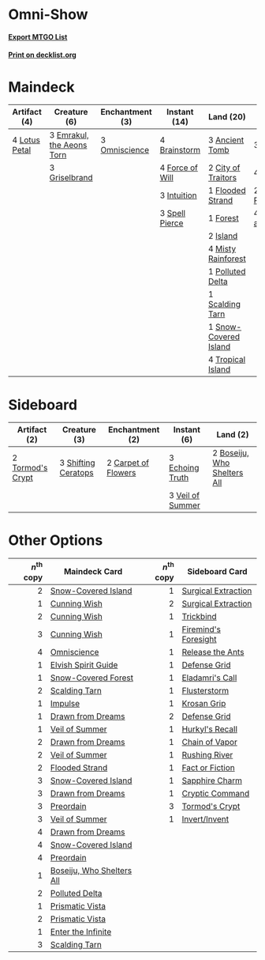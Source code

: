 # Omni-Show

#### [Export MTGO List](../collection/Omni-Show/Omni-Show.txt)
#### [Print on decklist.org](http://decklist.org/?deckmain=3%09Ancient%20Tomb%0A4%09Brainstorm%0A2%09City%20of%20Traitors%0A3%09Emrakul,%20the%20Aeons%20Torn%0A3%09Eureka%0A1%09Flooded%20Strand%0A4%09Force%20of%20Will%0A1%09Forest%0A3%09Griselbrand%0A3%09Intuition%0A2%09Island%0A4%09Lotus%20Petal%0A4%09Misty%20Rainforest%0A3%09Omniscience%0A1%09Polluted%20Delta%0A4%09Ponder%0A2%09Preordain%0A1%09Scalding%20Tarn%0A4%09Show%20and%20Tell%0A1%09Snow-Covered%20Island%0A3%09Spell%20Pierce%0A4%09Tropical%20Island&deckside=2%09Boseiju,%20Who%20Shelters%20All%0A2%09Carpet%20of%20Flowers%0A3%09Echoing%20Truth%0A3%09Shifting%20Ceratops%0A2%09Tormod's%20Crypt%0A3%09Veil%20of%20Summer)
# Maindeck

|                                      Artifact (4)                                      |                                            Creature (6)                                            |                                    Enchantment (3)                                     |                                      Instant (14)                                       |                                           Land (20)                                            |                                       Sorcery (13)                                       |
|----------------------------------------------------------------------------------------|----------------------------------------------------------------------------------------------------|----------------------------------------------------------------------------------------|-----------------------------------------------------------------------------------------|------------------------------------------------------------------------------------------------|------------------------------------------------------------------------------------------|
|4 [Lotus Petal](http://gatherer.wizards.com/Pages/Card/Details.aspx?multiverseid=420602)|3 [Emrakul, the Aeons Torn](http://gatherer.wizards.com/Pages/Card/Details.aspx?multiverseid=397905)|3 [Omniscience](http://gatherer.wizards.com/Pages/Card/Details.aspx?multiverseid=288937)|4 [Brainstorm](http://gatherer.wizards.com/Pages/Card/Details.aspx?multiverseid=3897)    |3 [Ancient Tomb](http://gatherer.wizards.com/Pages/Card/Details.aspx?multiverseid=409567)       |3 [Eureka](http://gatherer.wizards.com/Pages/Card/Details.aspx?multiverseid=1525)         |
|                                                                                        |3 [Griselbrand](http://gatherer.wizards.com/Pages/Card/Details.aspx?multiverseid=239995)            |                                                                                        |4 [Force of Will](http://gatherer.wizards.com/Pages/Card/Details.aspx?multiverseid=3107) |2 [City of Traitors](http://gatherer.wizards.com/Pages/Card/Details.aspx?multiverseid=6168)     |4 [Ponder](http://gatherer.wizards.com/Pages/Card/Details.aspx?multiverseid=451051)       |
|                                                                                        |                                                                                                    |                                                                                        |3 [Intuition](http://gatherer.wizards.com/Pages/Card/Details.aspx?multiverseid=4707)     |1 [Flooded Strand](http://gatherer.wizards.com/Pages/Card/Details.aspx?multiverseid=405098)     |2 [Preordain](http://gatherer.wizards.com/Pages/Card/Details.aspx?multiverseid=405347)    |
|                                                                                        |                                                                                                    |                                                                                        |3 [Spell Pierce](http://gatherer.wizards.com/Pages/Card/Details.aspx?multiverseid=425876)|1 [Forest](http://gatherer.wizards.com/Pages/Card/Details.aspx?multiverseid=439860)             |4 [Show and Tell](http://gatherer.wizards.com/Pages/Card/Details.aspx?multiverseid=416878)|
|                                                                                        |                                                                                                    |                                                                                        |                                                                                         |2 [Island](http://gatherer.wizards.com/Pages/Card/Details.aspx?multiverseid=439857)             |                                                                                          |
|                                                                                        |                                                                                                    |                                                                                        |                                                                                         |4 [Misty Rainforest](http://gatherer.wizards.com/Pages/Card/Details.aspx?multiverseid=405102)   |                                                                                          |
|                                                                                        |                                                                                                    |                                                                                        |                                                                                         |1 [Polluted Delta](http://gatherer.wizards.com/Pages/Card/Details.aspx?multiverseid=405104)     |                                                                                          |
|                                                                                        |                                                                                                    |                                                                                        |                                                                                         |1 [Scalding Tarn](http://gatherer.wizards.com/Pages/Card/Details.aspx?multiverseid=405107)      |                                                                                          |
|                                                                                        |                                                                                                    |                                                                                        |                                                                                         |1 [Snow-Covered Island](http://gatherer.wizards.com/Pages/Card/Details.aspx?multiverseid=121130)|                                                                                          |
|                                                                                        |                                                                                                    |                                                                                        |                                                                                         |4 [Tropical Island](http://gatherer.wizards.com/Pages/Card/Details.aspx?multiverseid=884)       |                                                                                          |


# Sideboard

|                                       Artifact (2)                                        |                                         Creature (3)                                         |                                      Enchantment (2)                                       |                                        Instant (6)                                        |                                              Land (2)                                               |
|-------------------------------------------------------------------------------------------|----------------------------------------------------------------------------------------------|--------------------------------------------------------------------------------------------|-------------------------------------------------------------------------------------------|-----------------------------------------------------------------------------------------------------|
|2 [Tormod's Crypt](http://gatherer.wizards.com/Pages/Card/Details.aspx?multiverseid=389723)|3 [Shifting Ceratops](http://gatherer.wizards.com/Pages/Card/Details.aspx?multiverseid=466948)|2 [Carpet of Flowers](http://gatherer.wizards.com/Pages/Card/Details.aspx?multiverseid=5858)|3 [Echoing Truth](http://gatherer.wizards.com/Pages/Card/Details.aspx?multiverseid=405212) |2 [Boseiju, Who Shelters All](http://gatherer.wizards.com/Pages/Card/Details.aspx?multiverseid=75305)|
|                                                                                           |                                                                                              |                                                                                            |3 [Veil of Summer](http://gatherer.wizards.com/Pages/Card/Details.aspx?multiverseid=466952)|                                                                                                     |


# Other Options

|*n*<sup>th</sup> copy|                                           Maindeck Card                                           |*n*<sup>th</sup> copy|                                        Sideboard Card                                         |
|--------------------:|---------------------------------------------------------------------------------------------------|--------------------:|-----------------------------------------------------------------------------------------------|
|                    2|[Snow-Covered Island](http://gatherer.wizards.com/Pages/Card/Details.aspx?multiverseid=121130)     |                    1|[Surgical Extraction](http://gatherer.wizards.com/Pages/Card/Details.aspx?multiverseid=397706) |
|                    1|[Cunning Wish](http://gatherer.wizards.com/Pages/Card/Details.aspx?multiverseid=34400)             |                    2|[Surgical Extraction](http://gatherer.wizards.com/Pages/Card/Details.aspx?multiverseid=397706) |
|                    2|[Cunning Wish](http://gatherer.wizards.com/Pages/Card/Details.aspx?multiverseid=34400)             |                    1|[Trickbind](http://gatherer.wizards.com/Pages/Card/Details.aspx?multiverseid=110499)           |
|                    3|[Cunning Wish](http://gatherer.wizards.com/Pages/Card/Details.aspx?multiverseid=34400)             |                    1|[Firemind's Foresight](http://gatherer.wizards.com/Pages/Card/Details.aspx?multiverseid=405231)|
|                    4|[Omniscience](http://gatherer.wizards.com/Pages/Card/Details.aspx?multiverseid=288937)             |                    1|[Release the Ants](http://gatherer.wizards.com/Pages/Card/Details.aspx?multiverseid=152619)    |
|                    1|[Elvish Spirit Guide](http://gatherer.wizards.com/Pages/Card/Details.aspx?multiverseid=3134)       |                    1|[Defense Grid](http://gatherer.wizards.com/Pages/Card/Details.aspx?multiverseid=45481)         |
|                    1|[Snow-Covered Forest](http://gatherer.wizards.com/Pages/Card/Details.aspx?multiverseid=121192)     |                    1|[Eladamri's Call](http://gatherer.wizards.com/Pages/Card/Details.aspx?multiverseid=442192)     |
|                    2|[Scalding Tarn](http://gatherer.wizards.com/Pages/Card/Details.aspx?multiverseid=405107)           |                    1|[Flusterstorm](http://gatherer.wizards.com/Pages/Card/Details.aspx?multiverseid=228255)        |
|                    1|[Impulse](http://gatherer.wizards.com/Pages/Card/Details.aspx?multiverseid=446087)                 |                    1|[Krosan Grip](http://gatherer.wizards.com/Pages/Card/Details.aspx?multiverseid=376394)         |
|                    1|[Drawn from Dreams](http://gatherer.wizards.com/Pages/Card/Details.aspx?multiverseid=466810)       |                    2|[Defense Grid](http://gatherer.wizards.com/Pages/Card/Details.aspx?multiverseid=45481)         |
|                    1|[Veil of Summer](http://gatherer.wizards.com/Pages/Card/Details.aspx?multiverseid=466952)          |                    1|[Hurkyl's Recall](http://gatherer.wizards.com/Pages/Card/Details.aspx?multiverseid=135260)     |
|                    2|[Drawn from Dreams](http://gatherer.wizards.com/Pages/Card/Details.aspx?multiverseid=466810)       |                    1|[Chain of Vapor](http://gatherer.wizards.com/Pages/Card/Details.aspx?multiverseid=420701)      |
|                    2|[Veil of Summer](http://gatherer.wizards.com/Pages/Card/Details.aspx?multiverseid=466952)          |                    1|[Rushing River](http://gatherer.wizards.com/Pages/Card/Details.aspx?multiverseid=25942)        |
|                    2|[Flooded Strand](http://gatherer.wizards.com/Pages/Card/Details.aspx?multiverseid=405098)          |                    1|[Fact or Fiction](http://gatherer.wizards.com/Pages/Card/Details.aspx?multiverseid=405223)     |
|                    3|[Snow-Covered Island](http://gatherer.wizards.com/Pages/Card/Details.aspx?multiverseid=121130)     |                    1|[Sapphire Charm](http://gatherer.wizards.com/Pages/Card/Details.aspx?multiverseid=3360)        |
|                    3|[Drawn from Dreams](http://gatherer.wizards.com/Pages/Card/Details.aspx?multiverseid=466810)       |                    1|[Cryptic Command](http://gatherer.wizards.com/Pages/Card/Details.aspx?multiverseid=438614)     |
|                    3|[Preordain](http://gatherer.wizards.com/Pages/Card/Details.aspx?multiverseid=405347)               |                    3|[Tormod's Crypt](http://gatherer.wizards.com/Pages/Card/Details.aspx?multiverseid=389723)      |
|                    3|[Veil of Summer](http://gatherer.wizards.com/Pages/Card/Details.aspx?multiverseid=466952)          |                    1|[Invert/Invent](http://gatherer.wizards.com/Pages/Card/Details.aspx?multiverseid=452978)       |
|                    4|[Drawn from Dreams](http://gatherer.wizards.com/Pages/Card/Details.aspx?multiverseid=466810)       |                     |                                                                                               |
|                    4|[Snow-Covered Island](http://gatherer.wizards.com/Pages/Card/Details.aspx?multiverseid=121130)     |                     |                                                                                               |
|                    4|[Preordain](http://gatherer.wizards.com/Pages/Card/Details.aspx?multiverseid=405347)               |                     |                                                                                               |
|                    1|[Boseiju, Who Shelters All](http://gatherer.wizards.com/Pages/Card/Details.aspx?multiverseid=75305)|                     |                                                                                               |
|                    2|[Polluted Delta](http://gatherer.wizards.com/Pages/Card/Details.aspx?multiverseid=405104)          |                     |                                                                                               |
|                    1|[Prismatic Vista](http://gatherer.wizards.com/Pages/Card/Details.aspx?multiverseid=464193)         |                     |                                                                                               |
|                    2|[Prismatic Vista](http://gatherer.wizards.com/Pages/Card/Details.aspx?multiverseid=464193)         |                     |                                                                                               |
|                    1|[Enter the Infinite](http://gatherer.wizards.com/Pages/Card/Details.aspx?multiverseid=366411)      |                     |                                                                                               |
|                    3|[Scalding Tarn](http://gatherer.wizards.com/Pages/Card/Details.aspx?multiverseid=405107)           |                     |                                                                                               |

